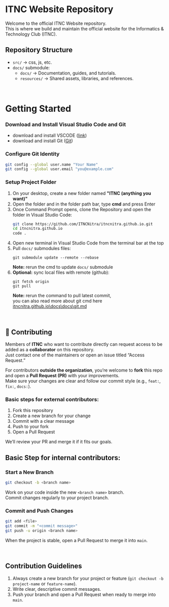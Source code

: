 # ITNC Website Repository
Welcome to the official ITNC Website repository.  
This is where we build and maintain the official website for the Informatics & Technology Club (ITNC).

## Repository Structure
- `src/` → css, js, etc.
- `docs/` submodule:
    - `docs/` → Documentation, guides, and tutorials.
    - `resources/` → Shared assets, libraries, and references.

<br>

# Getting Started
### Download and Install Visual Studio Code and Git
- download and install VSCODE ([link](https://code.visualstudio.com/))
- download and install Git ([Git](https://git-scm.com/downloads))     

### Configure Git Identity
```bash
git config --global user.name "Your Name"
git config --global user.email "you@example.com"
```

### Setup Project Folder
1. On your desktop, create a new folder named **"ITNC (anything you want)"**  
2. Open the folder and in the folder path bar, type **cmd** and press Enter  
3. Once Command Prompt opens, clone the Repository and open the folder in Visual Studio Code:
    ```bash
    git clone https://github.com/ITNCNitra/itncnitra.github.io.git
    cd itncnitra.github.io
    code .
    ```
4. Open new terminal in Visual Studio Code from the terminal bar at the top
5. Pull `docs/` submodules files:
    ```
    git submodule update --remote --rebase
    ```
    **Note:** rerun the cmd to update `docs/` submodule
5. **Optional:** sync local files with remote (github):
    ```
    git fetch origin
    git pull
    ```
    **Note:** rerun the command to pull latest commit,  
    you can also read more about git cmd here [itncnitra.github.io\docs\docs\git.md](https://github.com/ITNCNitra/ITNC/blob/main/docs/git.md)

<br>

## 🤝 Contributing
Members of **ITNC** who want to contribute directly can request access to be added as a **collaborator** on this repository.  
Just contact one of the maintainers or open an issue titled “Access Request.”

For contributors **outside the organization**, you’re welcome to **fork** this repo and open a **Pull Request (PR)** with your improvements.  
Make sure your changes are clear and follow our commit style (e.g., `feat:`, `fix:`, `docs:`).

### Basic steps for external contributors:
1. Fork this repository  
2. Create a new branch for your change  
3. Commit with a clear message  
4. Push to your fork  
5. Open a Pull Request

We’ll review your PR and merge it if it fits our goals.

## Basic Step for internal contributors:
### Start a New Branch
```bash
git checkout -b <branch name>
```

Work on your code inside the new `<branch name>` branch.   
Commit changes regularly to your project branch.

### Commit and Push Changes

```bash
git add <file>
git commit -m "<commit message>"
git push -u origin <branch name>
```

When the project is stable, open a Pull Request to merge it into `main`.

<br>

## Contribution Guidelines
1. Always create a new branch for your project or feature (`git checkout -b project-name` or `feature-name`).
2. Write clear, descriptive commit messages.
3. Push your branch and open a Pull Request when ready to merge into `main`.